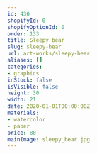 ```yaml
---
id: 430
shopifyId: 0
shopifyOptionId: 0
order: 133
title: Sleepy bear
slug: sleepy-bear
url: art-works/sleepy-bear
aliases: []
categories:
- graphics
inStock: false
isVisible: false
height: 30
width: 21
date: 2020-01-01T00:00:00Z
materials:
- watercolor
- paper
price: 80
mainImage: sleepy_bear.jpg
---
```


